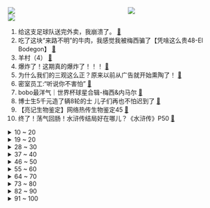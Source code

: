 <div >
	<a style="float:left;width:55%;" href = "https://github.com/anuraghazra/github-readme-stats">
	 <img src = "https://github-readme-stats.vercel.app/api?username=iuuuuuaena&theme=buefy&show_icons=true"/>
	</a>
	<a  style="float:right;width:45%" href = "https://github.com/anuraghazra/github-readme-stats">
	 <img  src="https://github-readme-stats.vercel.app/api/top-langs/?username=anuraghazra&layout=compact"/>
	</a>
	</div>

[![](https://img.shields.io/badge/jxd-@jxdgogogo.xyz-yellowgreen.svg)](https://www.jxdgogogo.xyz)<br>
1. 给这支足球队送完外卖，我崩溃了。 [:link:](//www.bilibili.com/video/BV1JV4y1A7NZ) <br>
2. 吃了这块“来路不明”的牛肉，我感觉我被梅西骗了【凭啥这么贵48-El Bodegon】 [:link:](//www.bilibili.com/video/BV1F44y1Z71q) <br>
3. 羊村（4） [:link:](//www.bilibili.com/video/BV1NG4y1J7wL) <br>
4. 爆炸了！这期真的爆炸了！！！ [:link:](//www.bilibili.com/video/BV1gG4y1g7f7) <br>
5. 为什么我们的三观这么正？原来以前从广告就开始熏陶了！ [:link:](//www.bilibili.com/video/BV1pA41197Ja) <br>
6. 密室员工:“听说你不害怕” [:link:](//www.bilibili.com/video/BV1ne4y1M7Yh) <br>
7. bobo最洋气｜世界杯球星合辑-梅西&内马尔 [:link:](//www.bilibili.com/video/BV13K411z7gb) <br>
8. 博士生5千元造了辆8轮的士 儿子们再也不怕迟到了 [:link:](//www.bilibili.com/video/BV1W14y1N7Jh) <br>
9. 【亮记生物鉴定】网络热传生物鉴定45 [:link:](//www.bilibili.com/video/BV1yV4y1A79U) <br>
10. 终了！荡气回肠！水浒传结局好在哪儿？《水浒传》P50 [:link:](//www.bilibili.com/video/BV1e24y1D7qt) <br>
<details>
<summary>10 ~ 20</summary>

11. 【时代少年团】《光环中的少年——“象限”》（下） [:link:](//www.bilibili.com/video/BV18K411r78s) <br>
12. b 站 热 度 年 度 总 结 ☆【禁止套娃2022】 [:link:](//www.bilibili.com/video/BV1BD4y187x6) <br>
13. 一颗茶叶蛋敢卖3000块？这难道是仙丹？ [:link:](//www.bilibili.com/video/BV1rv4y1Q7mW) <br>
14. 中国民族服装，气势不能输 [:link:](//www.bilibili.com/video/BV14W4y1u7bP) <br>
15. 短短10分钟，我的女神抓马了一生！ [:link:](//www.bilibili.com/video/BV1jK411r7xo) <br>
16. 人生如戏，戏如人生！ [:link:](//www.bilibili.com/video/BV1tv4y197P5) <br>
17. 是不是社恐当了老师也会变成社牛？ [:link:](//www.bilibili.com/video/BV1mM411U7C3) <br>
18. 世界神话地图，看看除了中国龙，你还认识多少传说生物？ [:link:](//www.bilibili.com/video/BV1SR4y1y7Kf) <br>
19. 【warma】我尝试学习交朋友 [:link:](//www.bilibili.com/video/BV1nG411P7hf) <br>
</details>
<details>
<summary>19 ~ 20</summary>

20. “你睡不着，因为周围有怪物在游荡。”【我的世界/怪物全员手书】 [:link:](//www.bilibili.com/video/BV1BP4y1D763) <br>
21. 当我坐不同交通工具时 我在想什么 [:link:](//www.bilibili.com/video/BV1WV4y1A7JL) <br>
22. NCT DREAM《Candy》MV [:link:](//www.bilibili.com/video/BV1w44y1Z7Dm) <br>
23. 随机抓up主来玩游戏，你猜有谁？ [:link:](//www.bilibili.com/video/BV1Ee4y1K7Vm) <br>
24. 情感问题大pk，太震撼了！！（究极烧脑） [:link:](//www.bilibili.com/video/BV1qG411P7oK) <br>
25. 小智走了....我看不懂也绷不住了... [:link:](//www.bilibili.com/video/BV1B8411p7Bi) <br>
26. （这也能解说？！）印尼功夫足球！阿根廷法国也就图一乐 [:link:](//www.bilibili.com/video/BV1A44y1Z7np) <br>
27. 冒牌货？卡塔尔小王子火了，让我们来研究一下他的身世 [:link:](//www.bilibili.com/video/BV1f24y1S7sN) <br>
28. 怎么这么可爱呀，搞笑卷猫 [:link:](//www.bilibili.com/video/BV1DP4y1q7Hz) <br>
</details>
<details>
<summary>28 ~ 30</summary>

29. 在欧洲农村吃席，猪血肠炖酸菜堪比东北杀猪菜，村民邀我现场尬舞 [:link:](//www.bilibili.com/video/BV188411p7HM) <br>
30. 整蛊！假装给女友买东西时出车祸骨折？再不小心尿在轮椅上…她会心疼吗？ [:link:](//www.bilibili.com/video/BV18K411z7EQ) <br>
31. 房车自驾遇树林着火！火势越来越大赶紧报警了【VanLIfe】 [:link:](//www.bilibili.com/video/BV1NR4y1k71a) <br>
32. 用泽野弘之打开《只因你太美》，燃到发烧！【钢琴】 [:link:](//www.bilibili.com/video/BV1QA41197Fk) <br>
33. 贵  阳  黑  帮 [:link:](//www.bilibili.com/video/BV1Mv4y19771) <br>
34. 重新认识一下，我叫刻晴，不是花瓶！ [:link:](//www.bilibili.com/video/BV138411p7nA) <br>
35. 硬核演唱！《骑在银龙的背上》“来！起飞吧” [:link:](//www.bilibili.com/video/BV1514y1N7jP) <br>
36. 【战双帕弥什】新版本「凛桎鸣渊」PV公开 | 霜雪掩迹，囚锁缚影 [:link:](//www.bilibili.com/video/BV1f8411H77k) <br>
37. 【原神手书】流浪者「释 迦 殿 下」 [:link:](//www.bilibili.com/video/BV1De411w7oh) <br>
</details>
<details>
<summary>37 ~ 40</summary>

38. 为千万ikun构建理论和实践体系，他如何让坤流重返巅峰？【ikun人物志：汤姆老师】 [:link:](//www.bilibili.com/video/BV13g411E7Ur) <br>
39. 杭州港式自助餐，仨战士虾饺狂炫十几笼！ [:link:](//www.bilibili.com/video/BV1F8411p7rP) <br>
40. 我的身体有多神奇！？？ [:link:](//www.bilibili.com/video/BV1Lg411E7Tp) <br>
41. 对话卡梅隆，《阿凡达2》担得起“救市之作”的名号吗？ [:link:](//www.bilibili.com/video/BV1q24y1D7RE) <br>
42. 小傲秘制小蒸菜!不油不腻真不赖! [:link:](//www.bilibili.com/video/BV1D8411p7QX) <br>
43. 90%的顾客一结账就后悔！亲身体验卡塔尔黄金牛排 [:link:](//www.bilibili.com/video/BV1bv4y197u6) <br>
44. 国王当众灌肠、贵妇头顶养蛆，欧洲最想删掉的肮脏历史是什么样的？ [:link:](//www.bilibili.com/video/BV1xv4y1972f) <br>
45. 破记录的蟹王蟹后，一只一斤多，掀开蟹盖的那一刻我破防了 [:link:](//www.bilibili.com/video/BV1sM411U7wK) <br>
46. 雨 林 神 兽 [:link:](//www.bilibili.com/video/BV1T8411p7zY) <br>
</details>
<details>
<summary>46 ~ 50</summary>

47. 我们可能要告别配音了 [:link:](//www.bilibili.com/video/BV1ZR4y1r7t1) <br>
48. 【鉴定热门】学习辛某飞谣言式科普的网红不断出现！他们居然开始嫌弃我国苹果产量太多了？ [:link:](//www.bilibili.com/video/BV1cV4y1A7ag) <br>
49. 【纯黑】《战神：诸神黄昏》战神难度无伤攻略解说 第七期 [:link:](//www.bilibili.com/video/BV1nG4y1g7v9) <br>
50. 【散人】国产校园恐怖《黑羊》 学校里的秘密（已更新至P5） [:link:](//www.bilibili.com/video/BV1se411w7fr) <br>
51. 你管这叫火腿肠？！！！ [:link:](//www.bilibili.com/video/BV1MG411K74z) <br>
52. KFC新品“意面厚牛堡”，这也太厚了吧！！？ [:link:](//www.bilibili.com/video/BV1N14y1K7B3) <br>
53. 我们为了致敬《三体》，制作了一个全景视频 [:link:](//www.bilibili.com/video/BV1x14y1N7yq) <br>
54. 就是这个让我历劫的蛋糕，奶奶要把我轰出去，但是它真的很完美，哈哈哈哈 [:link:](//www.bilibili.com/video/BV1C44y1U77d) <br>
55. 徐峥新片《射门》，拍了一种很新的“职业”足球赛 [:link:](//www.bilibili.com/video/BV1XG411K75G) <br>
</details>
<details>
<summary>55 ~ 60</summary>

56. 【花小烙】古人晚上为什么要打更？ [:link:](//www.bilibili.com/video/BV1i14y1N7Hs) <br>
57. 我把MC下界的生物全收容了！ [:link:](//www.bilibili.com/video/BV1xe411w74A) <br>
58. 学会了这套布洛芬操，再也不怕新冠了 [:link:](//www.bilibili.com/video/BV1f14y1N7F5) <br>
59. 【怒九】艺术就是_ _！来看赛博画画！ [:link:](//www.bilibili.com/video/BV1Tv4y197Lh) <br>
60. 深圳.言盐西餐厅  厨子探店¥475？ [:link:](//www.bilibili.com/video/BV1HA41197Gy) <br>
61. 《原神》流浪者手书「彷徨在那无可奈何的夜」 [:link:](//www.bilibili.com/video/BV1TP4y1Q72x) <br>
62. 钢化膜口感的脆皮炸鸡腿 你吃过没！ [:link:](//www.bilibili.com/video/BV1JA411R7vg) <br>
63. 芬兰表妹一家血战全牛宴被吓到目瞪口呆！疯狂炫饭全吃光！结婚13周年中芬夫妻狂吐槽爆猛料！笑不活了！ [:link:](//www.bilibili.com/video/BV1z24y1D7qg) <br>
64. 骑行去漠河，河流冰封天寒地冻，找到一个废弃房子还有炕睡太棒了 [:link:](//www.bilibili.com/video/BV1He4y1M7c3) <br>
</details>
<details>
<summary>64 ~ 70</summary>

65. 3分钟教会奶茶店90%的奶茶... [:link:](//www.bilibili.com/video/BV11D4y187dN) <br>
66. 世界上最赚钱的公司，其实不是你想的那几家 [:link:](//www.bilibili.com/video/BV1MM411S7uK) <br>
67. 帮我看看这游戏是崩坏3还是原神？ [:link:](//www.bilibili.com/video/BV1N84y1b7Nt) <br>
68. 张元英+申有娜+赵美延 2022歌谣大祝祭高清舞台 [:link:](//www.bilibili.com/video/BV1N84y1b7vT) <br>
69. “通透” [:link:](//www.bilibili.com/video/BV16D4y187tB) <br>
70. Tvb戏骨整顿内娱，小生小花吓到结巴！爆笑解说《无限超越班》1 [:link:](//www.bilibili.com/video/BV1XG4y1E7PU) <br>
71. 像你这样的猫猫生来就是要被我吃掉的！！ [:link:](//www.bilibili.com/video/BV1Y44y1U72F) <br>
72. 《崩坏3》动画短片「一种很新的甲方」（ ᗜ ‸ ᗜ ） [:link:](//www.bilibili.com/video/BV1tA41197KM) <br>
73. 阳了以后不要做这件事，会导致免疫力下降，病情反复 [:link:](//www.bilibili.com/video/BV1rP4y1D7Ez) <br>
</details>
<details>
<summary>73 ~ 80</summary>

74. 淡嘴哥断更三个月啥情况？当志愿者一切安好，第一顿必须过油肉拌面安排 [:link:](//www.bilibili.com/video/BV1kA411Q7BC) <br>
75. 这一次和卡卡0距离！原想和他一起喊退钱的 [:link:](//www.bilibili.com/video/BV18d4y1v7UC) <br>
76. 奶茶店工伤：1年胖40斤 [:link:](//www.bilibili.com/video/BV1sA41197kE) <br>
77. 艾  尔  登  神  王#7 [:link:](//www.bilibili.com/video/BV1v14y1A7wW) <br>
78. up主重置僵尸危机3?!不但成了开放世界还... [:link:](//www.bilibili.com/video/BV1JG411P7wN) <br>
79. “从放羊娃到国家队队长，37岁的他全场打满120分钟！” [:link:](//www.bilibili.com/video/BV1MA41197qw) <br>
80. 【罗翔】即便朝生暮死，也要衣裳楚楚 [:link:](//www.bilibili.com/video/BV1hM41127bq) <br>
81. 感动哭了，女朋友总是把最好的留给我！ [:link:](//www.bilibili.com/video/BV1y84y1x7Wb) <br>
82. “免疫系统：这么多年了 老子终于打到高端局了！” [:link:](//www.bilibili.com/video/BV1ud4y1v7S2) <br>
</details>
<details>
<summary>82 ~ 90</summary>

83. 当我们变成了「吸铁石」？！ [:link:](//www.bilibili.com/video/BV1UG4y1u7vH) <br>
84. 康帅傅：懂不懂什么叫封面仅供参考啊？ [:link:](//www.bilibili.com/video/BV1SA41197Yv) <br>
85. 如果早知道做鬼畜也会被… [:link:](//www.bilibili.com/video/BV1m24y1D7GY) <br>
86. 《钢岚》首曝PV公布 - “那就地狱中见了，老朋友” [:link:](//www.bilibili.com/video/BV1iV4y1w7AL) <br>
87. 爆改30万，我的86要干翻911！ [:link:](//www.bilibili.com/video/BV1p84y1b753) <br>
88. ⚡实 验 逝 不 妙 曲⚡ [:link:](//www.bilibili.com/video/BV1C44y1U7Nb) <br>
89. 3元的自热盒饭，你敢吃吗？里面都是些什么东西？ [:link:](//www.bilibili.com/video/BV1A44y1U7t4) <br>
90. 当我爸第一次在路上偶遇我和追我的男生 [:link:](//www.bilibili.com/video/BV1hd4y1Y7JS) <br>
91. 《新概念颁奖》 [:link:](//www.bilibili.com/video/BV1DM411U7Kq) <br>
</details>
<details>
<summary>91 ~ 100</summary>

92. 当我生病时 [:link:](//www.bilibili.com/video/BV1vG411K7vq) <br>
93. 终焉降临？完结倒计时！带你看崩坏3终章到底演了啥！「崩坏3剧情讲堂#13」 [:link:](//www.bilibili.com/video/BV1vV4y1c7mV) <br>
94. 这个房子我奋斗一辈子都未必能买得起！ [:link:](//www.bilibili.com/video/BV1UG4y1E75Q) <br>
95. 这辆火车太可怕了！蜘蛛和火车的结合体？查尔斯小火车 [:link:](//www.bilibili.com/video/BV1HW4y1u7R3) <br>
96. 《阿凡达2：B站特供版》 [:link:](//www.bilibili.com/video/BV1T44y1Z7QT) <br>
97. 过年买给侄子的加减法印章，侄子收到后一定很开心吧！ [:link:](//www.bilibili.com/video/BV1ne411A7rL) <br>
98. 糖画转盘转到了龙 师傅比我还高兴 ！画的太神气了！ [:link:](//www.bilibili.com/video/BV1o84y1t7mY) <br>
99. 病毒给我家留下的天选做饭喵？（赠送可口妹咪 [:link:](//www.bilibili.com/video/BV14d4y1v731) <br>
100. 典 藏 版 皮 肤 [:link:](//www.bilibili.com/video/BV14g411E74D) <br>
</details>
